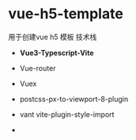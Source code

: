 # vue-h5-template
用于创建vue h5 模板
技术栈

- **Vue3-Typescript-Vite** 

- Vue-router
- Vuex
- postcss-px-to-viewport-8-plugin
- vant vite-plugin-style-import
- 

